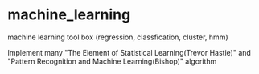 machine_learning
================

machine learning tool box (regression, classfication, cluster, hmm)

Implement many "The Element of Statistical Learning(Trevor Hastie)" 
and "Pattern Recognition and Machine Learning(Bishop)" algorithm

